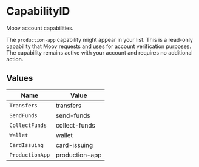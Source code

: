 # CapabilityID

Moov account capabilities.

The `production-app` capability might appear in your list. This is a read-only capability that Moov requests and uses for account verification purposes. The capability remains active with your account and requires no additional action.


## Values

| Name            | Value           |
| --------------- | --------------- |
| `Transfers`     | transfers       |
| `SendFunds`     | send-funds      |
| `CollectFunds`  | collect-funds   |
| `Wallet`        | wallet          |
| `CardIssuing`   | card-issuing    |
| `ProductionApp` | production-app  |